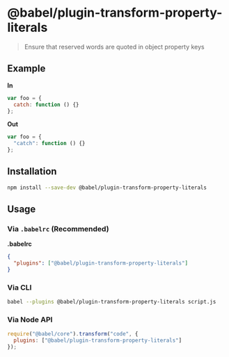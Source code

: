 # @babel/plugin-transform-property-literals

> Ensure that reserved words are quoted in object property keys

## Example

**In**

```javascript
var foo = {
  catch: function () {}
};
```

**Out**

```javascript
var foo = {
  "catch": function () {}
};
```

## Installation

```sh
npm install --save-dev @babel/plugin-transform-property-literals
```

## Usage

### Via `.babelrc` (Recommended)

**.babelrc**

```json
{
  "plugins": ["@babel/plugin-transform-property-literals"]
}
```

### Via CLI

```sh
babel --plugins @babel/plugin-transform-property-literals script.js
```

### Via Node API

```javascript
require("@babel/core").transform("code", {
  plugins: ["@babel/plugin-transform-property-literals"]
});
```
